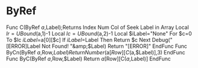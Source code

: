 # ByRef
Func C(ByRef $a,$Label);Returns Index Num Col of Seek Label in Array     Local $lr=UBound($a,1)-1     Local $lc=UBound($a,2)-1     Local $iLabel="None"     For $c=0 To $lc         $iLabel=$a[0][$c]         If $iLabel=$Label Then Return $c     Next     Debug("[ERROR]Label Not Found! "&amp;$Label)     Return "[ERROR]" EndFunc  Func ByCn(ByRef $a,$Row,$Label)     Return Number($a[$Row][C($a,$Label)],3) EndFunc  Func ByC(ByRef $a,$Row,$Label)     Return $a[$Row][C($a,$Label)] EndFunc
